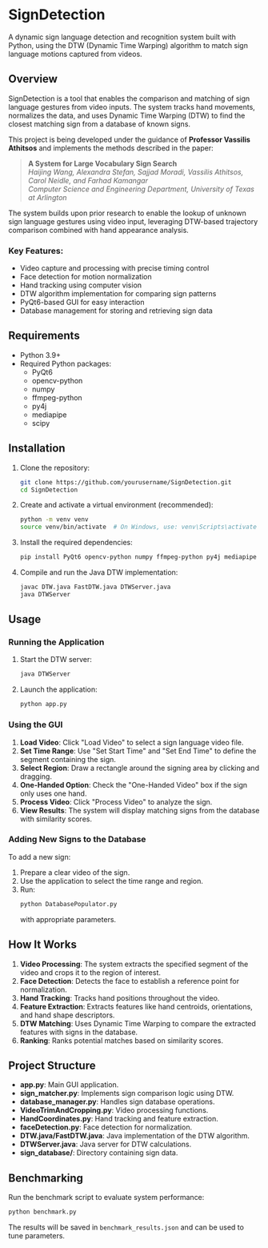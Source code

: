 # SignDetection

A dynamic sign language detection and recognition system built with Python, using the DTW (Dynamic Time Warping) algorithm to match sign language motions captured from videos.

## Overview

SignDetection is a tool that enables the comparison and matching of sign language gestures from video inputs. The system tracks hand movements, normalizes the data, and uses Dynamic Time Warping (DTW) to find the closest matching sign from a database of known signs.

This project is being developed under the guidance of **Professor Vassilis Athitsos** and implements the methods described in the paper:

> **A System for Large Vocabulary Sign Search**  
> *Haijing Wang, Alexandra Stefan, Sajjad Moradi, Vassilis Athitsos, Carol Neidle, and Farhad Kamangar*  
> *Computer Science and Engineering Department, University of Texas at Arlington*  

The system builds upon prior research to enable the lookup of unknown sign language gestures using video input, leveraging DTW-based trajectory comparison combined with hand appearance analysis.

### Key Features:
- Video capture and processing with precise timing control
- Face detection for motion normalization
- Hand tracking using computer vision
- DTW algorithm implementation for comparing sign patterns
- PyQt6-based GUI for easy interaction
- Database management for storing and retrieving sign data

## Requirements

- Python 3.9+
- Required Python packages:
  - PyQt6
  - opencv-python
  - numpy
  - ffmpeg-python
  - py4j
  - mediapipe
  - scipy

## Installation

1. Clone the repository:
   ```bash
   git clone https://github.com/yourusername/SignDetection.git
   cd SignDetection
   ```

2. Create and activate a virtual environment (recommended):
   ```bash
   python -m venv venv
   source venv/bin/activate  # On Windows, use: venv\Scripts\activate
   ```

3. Install the required dependencies:
   ```bash
   pip install PyQt6 opencv-python numpy ffmpeg-python py4j mediapipe scipy
   ```

4. Compile and run the Java DTW implementation:
   ```bash
   javac DTW.java FastDTW.java DTWServer.java
   java DTWServer
   ```

## Usage

### Running the Application

1. Start the DTW server:
   ```bash
   java DTWServer
   ```

2. Launch the application:
   ```bash
   python app.py
   ```

### Using the GUI

1. **Load Video**: Click "Load Video" to select a sign language video file.
2. **Set Time Range**: Use "Set Start Time" and "Set End Time" to define the segment containing the sign.
3. **Select Region**: Draw a rectangle around the signing area by clicking and dragging.
4. **One-Handed Option**: Check the "One-Handed Video" box if the sign only uses one hand.
5. **Process Video**: Click "Process Video" to analyze the sign.
6. **View Results**: The system will display matching signs from the database with similarity scores.

### Adding New Signs to the Database

To add a new sign:
1. Prepare a clear video of the sign.
2. Use the application to select the time range and region.
3. Run:
   ```bash
   python DatabasePopulator.py
   ```
   with appropriate parameters.

## How It Works

1. **Video Processing**: The system extracts the specified segment of the video and crops it to the region of interest.
2. **Face Detection**: Detects the face to establish a reference point for normalization.
3. **Hand Tracking**: Tracks hand positions throughout the video.
4. **Feature Extraction**: Extracts features like hand centroids, orientations, and hand shape descriptors.
5. **DTW Matching**: Uses Dynamic Time Warping to compare the extracted features with signs in the database.
6. **Ranking**: Ranks potential matches based on similarity scores.

## Project Structure

- **app.py**: Main GUI application.
- **sign_matcher.py**: Implements sign comparison logic using DTW.
- **database_manager.py**: Handles sign database operations.
- **VideoTrimAndCropping.py**: Video processing functions.
- **HandCoordinates.py**: Hand tracking and feature extraction.
- **faceDetection.py**: Face detection for normalization.
- **DTW.java/FastDTW.java**: Java implementation of the DTW algorithm.
- **DTWServer.java**: Java server for DTW calculations.
- **sign_database/**: Directory containing sign data.

## Benchmarking

Run the benchmark script to evaluate system performance:
```bash
python benchmark.py
```
The results will be saved in `benchmark_results.json` and can be used to tune parameters.